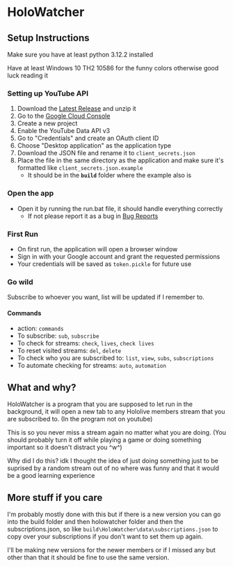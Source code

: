# HoloWatcher 


## Setup Instructions

Make sure you have at least python 3.12.2 installed

Have at least Windows 10 TH2 10586 for the funny colors otherwise good luck reading it

### Setting up YouTube API

1. Download the [Latest Release](https://github.com/SanzoVP/HoloWatcher/releases/latest) and unzip it
2. Go to the [Google Cloud Console](https://console.cloud.google.com/)
3. Create a new project
4. Enable the YouTube Data API v3
5. Go to "Credentials" and create an OAuth client ID
6. Choose "Desktop application" as the application type
7. Download the JSON file and rename it to `client_secrets.json`
8. Place the file in the same directory as the application and make sure it's formatted like `client_secrets.json.example`
    - It should be in the **`build`** folder where the example also is

### Open the app
- Open it by running the run.bat file, it should handle everything correctly
    - If not please report it as a bug in [Bug Reports](https://github.com/SanzoVP/HoloWatcher/issues)

### First Run

- On first run, the application will open a browser window
- Sign in with your Google account and grant the requested permissions
- Your credentials will be saved as `token.pickle` for future use

### Go wild
Subscribe to whoever you want, list will be updated if I remember to.

#### Commands
- action: `commands`
- To subscribe: `sub`, `subscribe`
- To check for streams: `check`, `lives`, `check lives`
- To reset visited streams: `del`, `delete`
- To check who you are subscribed to: `list`, `view`, `subs`, `subscriptions`
- To automate checking for streams: `auto`, `automation`

## What and why?

HoloWatcher is a program that you are supposed to let run in the background, it will open a new tab to any Hololive members stream that you are subscribed to. (In the program not on youtube) 

This is so you never miss a stream again no matter what you are doing. (You should probably turn it off while playing a game or doing something important so it doesn't distract you ^w^)

Why did I do this? idk I thought the idea of just doing something just to be suprised by a random stream out of no where was funny and that it would be a good learning experience

## More stuff if you care

I'm probably mostly done with this but if there is a new version you can go into the build folder and then holowatcher folder and then the subscriptions.json, so like `build\HoloWatcher\data\subscriptions.json` to copy over your subscriptions if you don't want to set them up again.

I'll be making new versions for the newer members or if I missed any but other than that it should be fine to use the same version.